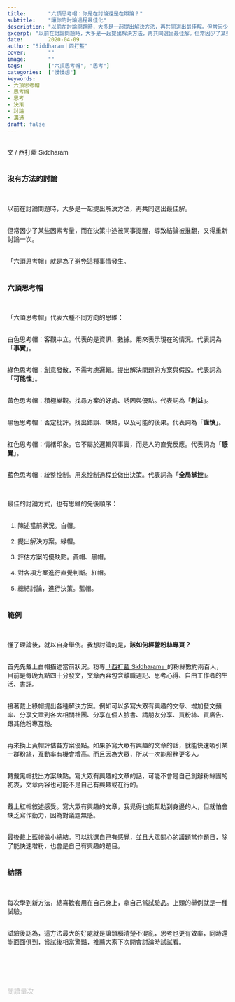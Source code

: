 ```yaml
---
title:       "六頂思考帽：你是在討論還是在辯論？"
subtitle:    "讓你的討論過程最佳化"
description: "以前在討論問題時，大多是一起提出解決方法，再共同選出最佳解。但常因少了某些因素考量，而在決策中途被同事提醒，導致結論被推翻，又得重新討論一次。「六頂思考帽」就是為了避免這種事發生..."
excerpt: "以前在討論問題時，大多是一起提出解決方法，再共同選出最佳解。但常因少了某些因素考量，而在決策中途被同事提醒，導致結論被推翻，又得重新討論一次。「六頂思考帽」就是為了避免這種事發生..."
date:        2020-04-09
author: "Siddharam｜西打藍"
cover:       ""
image:       ""
tags:        ["六頂思考帽", "思考"]
categories:  ["慢慢想"]
keywords:
- 六頂思考帽
- 思考帽
- 思考
- 決策
- 討論
- 溝通
draft: false
---
```


<article style="font-family: 'Noto Sans TC', '微軟正黑體', sans-serif; font-weight: 300;">

<br>文 / 西打藍 Siddharam<br><br>

<h3 class="article-h1-color">沒有方法的討論</h3><br>

以前在討論問題時，大多是一起提出解決方法，再共同選出最佳解。<br><br>

但常因少了某些因素考量，而在決策中途被同事提醒，導致結論被推翻，又得重新討論一次。<br><br>

「六頂思考帽」就是為了避免這種事情發生。<br><br>


<h3 class="article-h1-color">六頂思考帽</h3><br>

「六頂思考帽」代表六種不同方向的思維：<br><br>

白色思考帽：客觀中立。代表的是資訊、數據。用來表示現在的情況。代表詞為「<b>事實</b>」。<br><br>

綠色思考帽：創意發散，不需考慮邏輯。提出解決問題的方案與假設。代表詞為「<b>可能性</b>」。<br><br>

黃色思考帽：積極樂觀。找尋方案的好處、誘因與優點。代表詞為「<b>利益</b>」。<br><br>

黑色思考帽：否定批評。找出錯誤、缺點，以及可能的後果。代表詞為「<b>謹慎</b>」。<br><br>

紅色思考帽：情緒印象。它不屬於邏輯與事實，而是人的直覺反應。代表詞為「<b>感覺</b>」。<br><br>

藍色思考帽：統整控制。用來控制過程並做出決策。代表詞為「<b>全局掌控</b>」。<br><br><br>

最佳的討論方式，也有思維的先後順序：<br><br>

1. 陳述當前狀況。白帽。<br><br>
2. 提出解決方案。綠帽。<br><br>
3. 評估方案的優缺點。黃帽、黑帽。<br><br>
4. 對各項方案進行直覺判斷。紅帽。<br><br>
5. 總結討論，進行決策。藍帽。<br><br>

<h3 class="article-h1-color">範例</h3><br>

懂了理論後，就以自身舉例。我想討論的是，<b>該如何經營粉絲專頁？</b><br><br>

首先先戴上白帽描述當前狀況。粉專<a href="https://www.facebook.com/%E8%A5%BF%E6%89%93%E8%97%8D-Siddharam-104806204464269/" target="_blank">「西打藍 Siddharam」</a>的粉絲數約兩百人，目前是每晚九點四十分發文，文章內容包含離職週記、思考心得、自由工作者的生活、書評。<br><br>

接著戴上綠帽提出各種解決方案。例如可以多寫大眾有興趣的文章、增加發文頻率、分享文章到各大相關社團、分享在個人臉書、請朋友分享、買粉絲、買廣告、跟其他粉專互粉。<br><br>

再來換上黃帽評估各方案優點。如果多寫大眾有興趣的文章的話，就能快速吸引某一群粉絲，互動率有機會增高。而且因為大眾，所以一次能服務更多人。<br><br>

轉戴黑帽找出方案缺點。寫大眾有興趣的文章的話，可能不會是自己創辦粉絲團的初衷，文章內容也可能不是自己有興趣或在行的。<br><br>

戴上紅帽敘述感受。寫大眾有興趣的文章，我覺得也能幫助到身邊的人，但就怕會缺乏寫作動力，因為對議題無感。<br><br>

最後戴上藍帽做小總結。可以挑選自己有感覺，並且大眾關心的議題當作題目，除了能快速增粉，也會是自己有興趣的題目。<br><br>

<h3 class="article-h1-color">結語</h3><br>

每次學到新方法，總喜歡套用在自己身上，拿自己當試驗品。上頭的舉例就是一種試驗。<br><br>

試驗後認為，這方法最大的好處就是讓頭腦清楚不混亂，思考也更有效率，同時還能面面俱到，嘗試後相當驚豔，推薦大家下次開會討論時試試看。<br><br>






<br><br><br>

</article>

<div style="color: #bfbfbf; font-size: 15px;" id="busuanzi_container_page_pv">
  閱讀量<span id="busuanzi_value_page_pv"></span>次
</div>

<script src="../../js/post.js"></script>




